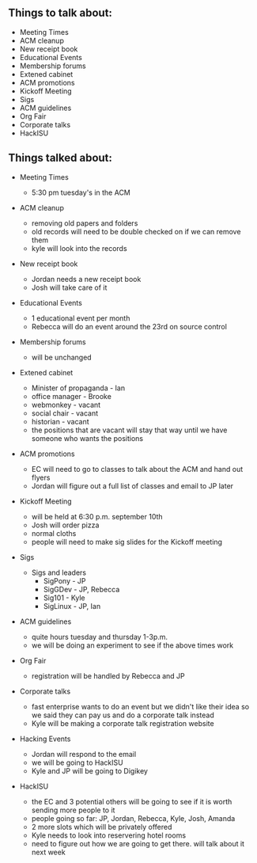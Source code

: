 Things to talk about:
---------------------

- Meeting Times
- ACM cleanup
- New receipt book
- Educational Events
- Membership forums
- Extened cabinet
- ACM promotions
- Kickoff Meeting
- Sigs
- ACM guidelines
- Org Fair
- Corporate talks
- HackISU

Things talked about:
--------------------

- Meeting Times
   - 5:30 pm tuesday's in the ACM

- ACM cleanup
   - removing old papers and folders
   - old records will need to be double checked on if we can remove them
   - kyle will look into the records

- New receipt book
   - Jordan needs a new receipt book
   - Josh will take care of it

- Educational Events
   - 1 educational event per month
   - Rebecca will do an event around the 23rd on source control

- Membership forums
   - will be unchanged

- Extened cabinet
   - Minister of propaganda - Ian
   - office manager - Brooke
   - webmonkey - vacant
   - social chair - vacant
   - historian - vacant
   - the positions that are vacant will stay that way until we have someone who wants the positions

- ACM promotions
   - EC will need to go to classes to talk about the ACM and hand out flyers
   - Jordan will figure out a full list of classes and email to JP later

- Kickoff Meeting
   - will be held at 6:30 p.m. september 10th
   - Josh will order pizza
   - normal cloths
   - people will need to make sig slides for the Kickoff meeting

- Sigs
   - Sigs and leaders
      - SigPony - JP
      - SigGDev - JP, Rebecca
      - Sig101 - Kyle
      - SigLinux - JP, Ian

- ACM guidelines
   - quite hours tuesday and thursday 1-3p.m.
   - we will be doing an experiment to see if the above times work

- Org Fair
   - registration will be handled by Rebecca and JP

- Corporate talks
   - fast enterprise wants to do an event but we didn't like their idea so we said they can pay us and do a corporate talk instead
   - Kyle will be making a corporate talk registration website

- Hacking Events
   - Jordan will respond to the email
   - we will be going to HackISU
   - Kyle and JP will be going to Digikey

- HackISU
   - the EC and 3 potential others will be going to see if it is worth sending more people to it
   - people going so far: JP, Jordan, Rebecca, Kyle, Josh, Amanda
   - 2 more slots which will be privately offered
   - Kyle needs to look into reservering hotel rooms
   - need to figure out how we are going to get there. will talk about it next week
